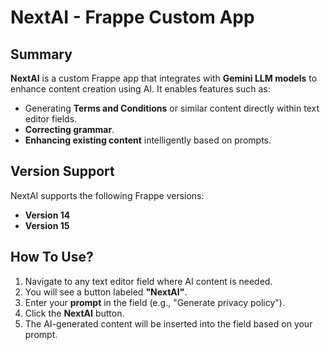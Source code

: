# NextAI - Frappe Custom App

## Summary
**NextAI** is a custom Frappe app that integrates with **Gemini LLM models** to enhance content creation using AI. It enables features such as:
- Generating **Terms and Conditions** or similar content directly within text editor fields.
- **Correcting grammar**.
- **Enhancing existing content** intelligently based on prompts.

## Version Support
NextAI supports the following Frappe versions:
- **Version 14**
- **Version 15**

## How To Use?
1. Navigate to any text editor field where AI content is needed.
2. You will see a button labeled **"NextAI"**.
3. Enter your **prompt** in the field (e.g., "Generate privacy policy").
4. Click the **NextAI** button.
5. The AI-generated content will be inserted into the field based on your prompt.
